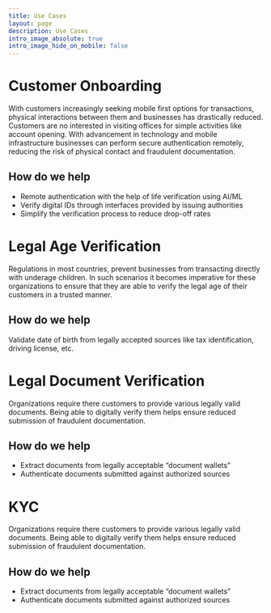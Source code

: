 ```yaml
---
title: Use Cases
layout: page
description: Use Cases
intro_image_absolute: true
intro_image_hide_on_mobile: false
---
```


# Customer Onboarding
With customers increasingly seeking mobile first options for transactions, physical interactions between them and businesses has drastically reduced. Customers are no interested in visiting offices for simple activities like account opening. With advancement in technology and mobile infrastructure businesses can perform secure authentication remotely, reducing the risk of physical contact and fraudulent documentation.

## How do we help
- Remote authentication with the help of life verification using AI/ML
- Verify digital IDs through interfaces provided by issuing authorities
- Simplify the verification process to reduce drop-off rates

# Legal Age Verification
Regulations in most countries, prevent businesses from transacting directly with underage children. In such scenarios it becomes imperative for these organizations to ensure that they are able to verify the legal age of their customers in a trusted manner.

## How do we help
Validate date of birth from legally accepted sources like tax identification, driving license, etc.

# Legal Document Verification
Organizations require there customers to provide various legally valid documents. Being able to digitally verify them helps ensure reduced submission of fraudulent documentation.

## How do we help
- Extract documents from legally acceptable “document wallets”
- Authenticate documents submitted against authorized sources

# KYC
Organizations require there customers to provide various legally valid documents. Being able to digitally verify them helps ensure reduced submission of fraudulent documentation.

## How do we help
- Extract documents from legally acceptable “document wallets”
- Authenticate documents submitted against authorized sources